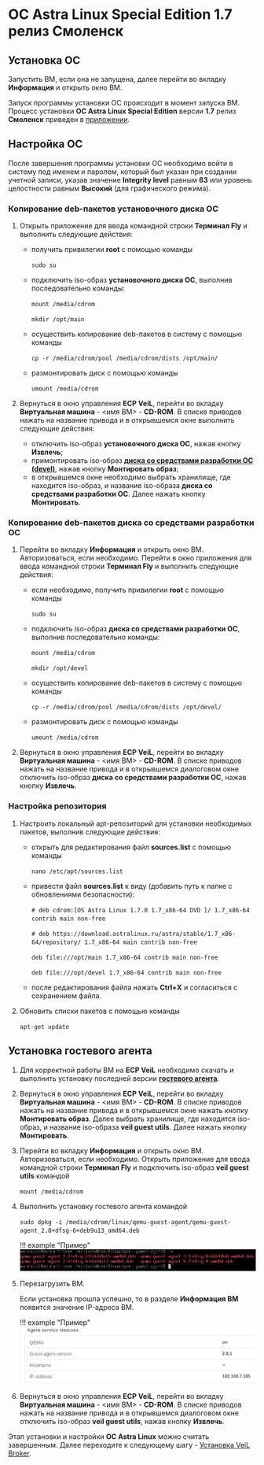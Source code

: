 # ОС Astra Linux Special Edition 1.7 релиз Смоленск

## Установка ОС

Запустить ВМ, если она не запущена, далее перейти во вкладку **Информация** и открыть окно ВМ.

Запуск программы установки ОС происходит в момент запуска ВМ. Процесс установки **ОС 
Astra Linux Special Edition** версии **1.7** релиз **Смоленск** приведен в [приложении](../../../application1-7.md).

## Настройка ОС

После завершения программы установки ОС необходимо войти в систему под именем и паролем, который был 
указан при создании учетной записи, указав значение **Integrity level** равным **63** или уровень целостности 
равным **Высокий** (для графического режима).

### Копирование deb-пакетов установочного диска ОС

1. Открыть приложение для ввода командной строки **Терминал Fly** и выполнить следующие действия:

      - получить привилегии **root** с помощью команды
        
          `sudo su`
     
      - подключить iso-образ **установочного диска ОС**, выполнив последовательно команды:
     
          `mount /media/cdrom`
     
          `mkdir /opt/main`
     
      - осуществить копирование deb-пакетов в систему с помощью команды
        
          `cp -r /media/cdrom/pool /media/cdrom/dists /opt/main/`
        
      - размонтировать диск с помощью команды
        
          `umount /media/cdrom`

1. Вернуться в окно управления **ECP VeiL**, перейти во вкладку **Виртуальная машина** - <имя ВМ> - **CD-ROM**. 
В списке приводов нажать на название привода и в открывшемся окне выполнить следующие действия:

      - отключить iso-образ **установочного диска ОС**, нажав кнопку **Извлечь**;
      - примонтировать iso-образ 
          [**диска со средствами разработки ОС (devel)**](https://veil-update.mashtab.org/files/astra/smolensk/devel-smolensk-1.6-20.06.2018_15.56.iso), 
          нажав кнопку **Монтировать образ**;
      - в открывшемся окне необходимо выбрать хранилище, где находится iso-образ, и 
          название iso-образа **диска со средствами разработки ОС**. Далее нажать кнопку **Монтировать**.

### Копирование deb-пакетов диска со средствами разработки ОС

1. Перейти во вкладку **Информация** и открыть окно ВМ. Авторизоваться, если необходимо. 
Перейти в окно приложения для ввода командной строки **Терминал Fly** и 
выполнить следующие действия:

      - если необходимо, получить привилегии **root** с помощью команды
     
          `sudo su`
     
      - подключить iso-образ **диска со средствами разработки ОС**, выполнив последовательно команды:
     
          `mount /media/cdrom`
     
          `mkdir /opt/devel`
     
      - осуществить копирование deb-пакетов в систему с помощью команды
        
          `cp -r /media/cdrom/pool /media/cdrom/dists /opt/devel/`
     
      - размонтировать диск с помощью команды
        
          `umount /media/cdrom`

1. Вернуться в окно управления **ECP VeiL**, перейти во вкладку **Виртуальная машина** - <имя ВМ> - **CD-ROM**.
В списке приводов нажать на название привода и в открывшемся диалоговом окне отключить iso-образ **диска со средствами разработки ОС**, 
нажав кнопку **Извлечь**.

### Настройка репозитория

1. Настроить локальный apt-репозиторий для установки необходимых пакетов, выполнив следующие действия:

      - открыть для редактирования файл **sources.list** с помощью команды
     
          `nano /etc/apt/sources.list`
     
      - привести файл **sources.list** к виду (добавить путь к папке с обновлениями безопасности):
     
          `# deb cdrom:[OS Astra Linux 1.7.0 1.7_x86-64 DVD ]/ 1.7_x86-64 contrib main non-free`
          
          `# deb https://download.astralinux.ru/astra/stable/1.7_x86-64/repository/ 1.7_x86-64 main contrib non-free`
           
          `deb file:///opt/main 1.7_x86-64 contrib main non-free`
          
          `deb file:///opt/devel 1.7_x86-64 contrib main non-free`
          
      - после редактирования файла нажать **Ctrl+Х** и согласиться с сохранением файла. 

1. Обновить списки пакетов с помощью команды
   
   `apt-get update`

## Установка гостевого агента

1. Для корректной работы ВМ на **ECP VeiL** необходимо скачать и выполнить установку последней версии
[**гостевого агента**](https://veil-update.mashtab.org/veil_agent/).

1. Вернуться в окно управления **ECP VeiL**, перейти во вкладку **Виртуальная машина** - <имя ВМ> - **CD-ROM**. 
В списке приводов нажать на название привода и в открывшемся окне нажать кнопку **Монтировать образ**. 
Далее выбрать хранилище, где находится iso-образ, и название iso-образа **veil guest utils**. Далее нажать кнопку **Монтировать**. 

1. Перейти во вкладку **Информация** и открыть окно ВМ. Авторизоваться, если необходимо. 
Открыть приложение для ввода командной строки **Терминал Fly** и подключить iso-образ **veil guest utils** командой
 
   `mount /media/cdrom`

1. Выполнить установку гостевого агента командой

      `sudo dpkg -i /media/cdrom/linux/qemu-guest-agent/qemu-guest-agent_2.8+dfsg-6+deb9u13_amd64.deb`
     
      !!! example "Пример"
          ![image](../../../../../_assets/vdi/how_to/guest_list.png)

1. Перезагрузить ВМ.

     Если установка прошла успешно, то в разделе **Информация ВМ** появится значение IP-адреса ВМ.
        
      !!! example "Пример"
          ![image](../../../../../_assets/vdi/how_to/guest_info.png)
   
1. Вернуться в окно управления **ECP VeiL**, перейти во вкладку **Виртуальная машина** - <имя ВМ> - **CD-ROM**.
В списке приводов нажать на название привода и в открывшемся диалоговом окне отключить iso-образ **veil guest utils**, 
нажав кнопку **Извлечь**.

Этап установки и настройки **ОС Astra Linux** можно считать завершенным. Далее переходите к следующему шагу - 
[Установка VeiL Broker](../../../install/install_broker.md).
